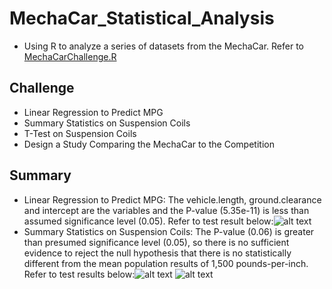 # MechaCar_Statistical_Analysis
-  Using R to analyze a series of datasets from the MechaCar. Refer to [MechaCarChallenge.R](../main/MechaCarChallenge.R)

## Challenge
- Linear Regression to Predict MPG
- Summary Statistics on Suspension Coils
- T-Test on Suspension Coils
- Design a Study Comparing the MechaCar to the Competition

## Summary 
- Linear Regression to Predict MPG: The vehicle.length, ground.clearance and intercept are the variables and the P-value (5.35e-11) is less than assumed significance level (0.05). Refer to test result below:![alt text](../main/ScreenShot_Deliverable1.png)
- Summary Statistics on Suspension Coils: The P-value (0.06) is greater than presumed significance level (0.05), so there is no sufficient evidence to reject the null hypothesis that there is no statistically different from the mean population results of 1,500 pounds-per-inch. Refer to test results below:![alt text](../main/ScreenShot_Deliverable2_LotSummary.png) 
![alt text](../main/ScreenShot_Deliverable2_TotalSummary.png) 
